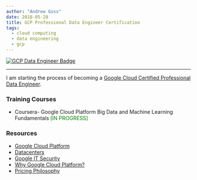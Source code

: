 ```yaml
---
author: "Andrew Goss"
date: 2018-05-28
title: GCP Professional Data Engineer Certification
tags:
  - cloud computing
  - data engineering
  - gcp
---
```

<a href="https://cloud.google.com/certification/data-engineer" target=_><img src="/img/post/gcp_data_engineer_badge.png" alt="GCP Data Engineer Badge"></a><br>
<hr>

I am starting the process of becoming a <a href="https://cloud.google.com/certification/data-engineer" target=_>Google Cloud Certified Professional Data Engineer</a>.

### Training Courses
* Coursera- Google Cloud Platform Big Data and Machine Learning Fundamentals <font color="green">[IN PROGRESS]</font>

### Resources
* <a href="https://cloud.google.com" target=_>Google Cloud Platform</a>
* <a href="https://www.google.com/about/datacenters" target=_>Datacenters</a>
* <a href="https://cloud.google.com/files/Google-CommonSecurity-WhitePaper-v1.4.pdf" target=_>Google IT Security</a>
* <a href="https://cloud.google.com/why-google" target=_>Why Google Cloud Platform?</a>
* <a href="https://cloud.google.com/pricing/philosophy" target=_>Pricing Philosophy</a>
